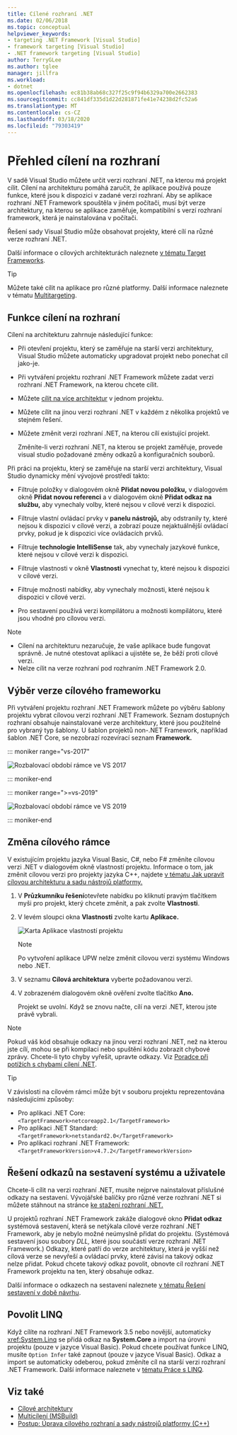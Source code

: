 ```yaml
---
title: Cílené rozhraní .NET
ms.date: 02/06/2018
ms.topic: conceptual
helpviewer_keywords:
- targeting .NET Framework [Visual Studio]
- framework targeting [Visual Studio]
- .NET framework targeting [Visual Studio]
author: TerryGLee
ms.author: tglee
manager: jillfra
ms.workload:
- dotnet
ms.openlocfilehash: ec81b38ab68c327f25c9f94b6329a700e2662383
ms.sourcegitcommit: cc841df335d1d22d281871fe41e74238d2fc52a6
ms.translationtype: MT
ms.contentlocale: cs-CZ
ms.lasthandoff: 03/18/2020
ms.locfileid: "79303419"
---
```

# <a name="framework-targeting-overview"></a>Přehled cílení na rozhraní

V sadě Visual Studio můžete určit verzi rozhraní .NET, na kterou má projekt cílit. Cílení na architekturu pomáhá zaručit, že aplikace používá pouze funkce, které jsou k dispozici v zadané verzi rozhraní. Aby se aplikace rozhraní .NET Framework spouštěla v jiném počítači, musí být verze architektury, na kterou se aplikace zaměřuje, kompatibilní s verzí rozhraní framework, která je nainstalována v počítači.

Řešení sady Visual Studio může obsahovat projekty, které cílí na různé verze rozhraní .NET.

Další informace o cílových architekturách naleznete [v tématu Target Frameworks](/dotnet/standard/frameworks).

> [!TIP]
> Můžete také cílit na aplikace pro různé platformy. Další informace naleznete v tématu [Multitargeting](../msbuild/msbuild-multitargeting-overview.md).

## <a name="framework-targeting-features"></a>Funkce cílení na rozhraní

Cílení na architekturu zahrnuje následující funkce:

- Při otevření projektu, který se zaměřuje na starší verzi architektury, Visual Studio můžete automaticky upgradovat projekt nebo ponechat cíl jako-je.

- Při vytváření projektu rozhraní .NET Framework můžete zadat verzi rozhraní .NET Framework, na kterou chcete cílit.

- Můžete [cílit na více architektur](/dotnet/standard/frameworks#how-to-specify-target-frameworks) v jednom projektu.

- Můžete cílit na jinou verzi rozhraní .NET v každém z několika projektů ve stejném řešení.

- Můžete změnit verzi rozhraní .NET, na kterou cílí existující projekt.

   Změníte-li verzi rozhraní .NET, na kterou se projekt zaměřuje, provede visual studio požadované změny odkazů a konfiguračních souborů.

Při práci na projektu, který se zaměřuje na starší verzi architektury, Visual Studio dynamicky mění vývojové prostředí takto:

- Filtruje položky v dialogovém okně **Přidat novou položku,** v dialogovém okně **Přidat novou referenci** a v dialogovém okně **Přidat odkaz na službu,** aby vynechaly volby, které nejsou v cílové verzi k dispozici.

- Filtruje vlastní ovládací prvky v **panelu nástrojů,** aby odstranily ty, které nejsou k dispozici v cílové verzi, a zobrazí pouze nejaktuálnější ovládací prvky, pokud je k dispozici více ovládacích prvků.

- Filtruje **technologie IntelliSense** tak, aby vynechaly jazykové funkce, které nejsou v cílové verzi k dispozici.

- Filtruje vlastnosti v okně **Vlastnosti** vynechat ty, které nejsou k dispozici v cílové verzi.

- Filtruje možnosti nabídky, aby vynechaly možnosti, které nejsou k dispozici v cílové verzi.

- Pro sestavení používá verzi kompilátoru a možnosti kompilátoru, které jsou vhodné pro cílovou verzi.

> [!NOTE]
> - Cílení na architekturu nezaručuje, že vaše aplikace bude fungovat správně. Je nutné otestovat aplikaci a ujistěte se, že běží proti cílové verzi.
> - Nelze cílit na verze rozhraní pod rozhraním .NET Framework 2.0.

## <a name="select-a-target-framework-version"></a>Výběr verze cílového frameworku

Při vytváření projektu rozhraní .NET Framework můžete po výběru šablony projektu vybrat cílovou verzi rozhraní .NET Framework. Seznam dostupných rozhraní obsahuje nainstalované verze architektury, které jsou použitelné pro vybraný typ šablony. U šablon projektů non-.NET Framework, například šablon .NET Core, se nezobrazí rozevírací seznam **Framework.**

::: moniker range="vs-2017"

![Rozbalovací období rámce ve VS 2017](media/vside-newproject-framework.png)

::: moniker-end

::: moniker range=">=vs-2019"

![Rozbalovací období rámce ve VS 2019](media/vs-2019/configure-new-project-framework.png)

::: moniker-end

## <a name="change-the-target-framework"></a>Změna cílového rámce

V existujícím projektu jazyka Visual Basic, C#, nebo F# změníte cílovou verzi .NET v dialogovém okně vlastností projektu. Informace o tom, jak změnit cílovou verzi pro projekty jazyka C++, najdete [v tématu Jak upravit cílovou architekturu a sadu nástrojů platformy.](/cpp/build/how-to-modify-the-target-framework-and-platform-toolset)

1. V **Průzkumníku řešení**otevřete nabídku po kliknutí pravým tlačítkem myši pro projekt, který chcete změnit, a pak zvolte **Vlastnosti**.

1. V levém sloupci okna **Vlastnosti** zvolte kartu **Aplikace.**

   ![Karta Aplikace vlastností projektu](../ide/media/vs_slnexplorer_properties_applicationtab.png)

   > [!NOTE]
   > Po vytvoření aplikace UPW nelze změnit cílovou verzi systému Windows nebo .NET.

1. V seznamu **Cílová architektura** vyberte požadovanou verzi.

1. V zobrazeném dialogovém okně ověření zvolte tlačítko **Ano.**

   Projekt se uvolní. Když se znovu načte, cílí na verzi .NET, kterou jste právě vybrali.

> [!NOTE]
> Pokud váš kód obsahuje odkazy na jinou verzi rozhraní .NET, než na kterou jste cílí, mohou se při kompilaci nebo spuštění kódu zobrazit chybové zprávy. Chcete-li tyto chyby vyřešit, upravte odkazy. Viz [Poradce při potížích s chybami cílení .NET](../msbuild/troubleshooting-dotnet-framework-targeting-errors.md).

> [!TIP]
> V závislosti na cílovém rámci může být v souboru projektu reprezentována následujícími způsoby:
>
> - Pro aplikaci .NET Core:`<TargetFramework>netcoreapp2.1</TargetFramework>`
> - Pro aplikaci .NET Standard:`<TargetFramework>netstandard2.0</TargetFramework>`
> - Pro aplikaci rozhraní .NET Framework:`<TargetFrameworkVersion>v4.7.2</TargetFrameworkVersion>`

## <a name="resolve-system-and-user-assembly-references"></a>Řešení odkazů na sestavení systému a uživatele

Chcete-li cílit na verzi rozhraní .NET, musíte nejprve nainstalovat příslušné odkazy na sestavení. Vývojářské balíčky pro různé verze rozhraní .NET si můžete stáhnout na stránce [ke stažení rozhraní .NET.](https://www.microsoft.com/net/download/windows)

U projektů rozhraní .NET Framework zakáže dialogové okno **Přidat odkaz** systémová sestavení, která se netýkala cílové verze rozhraní .NET Framework, aby je nebylo možné neúmyslně přidat do projektu. (Systémová sestavení jsou soubory *DLL,* které jsou součástí verze rozhraní .NET Framework.) Odkazy, které patří do verze architektury, která je vyšší než cílová verze se nevyřeší a ovládací prvky, které závisí na takový odkaz nelze přidat. Pokud chcete takový odkaz povolit, obnovte cíl rozhraní .NET Framework projektu na ten, který obsahuje odkaz.

Další informace o odkazech na sestavení naleznete [v tématu Řešení sestavení v době návrhu](../msbuild/resolving-assemblies-at-design-time.md).

## <a name="enable-linq"></a>Povolit LINQ

Když cílíte na rozhraní .NET Framework 3.5 nebo novější, automaticky <xref:System.Linq> se přidá odkaz na **System.Core** a import na úrovni projektu (pouze v jazyce Visual Basic). Pokud chcete používat funkce LINQ, musíte `Option Infer` také zapnout (pouze v jazyce Visual Basic). Odkaz a import se automaticky odeberou, pokud změníte cíl na starší verzi rozhraní .NET Framework. Další informace naleznete v [tématu Práce s LINQ](/dotnet/csharp/tutorials/working-with-linq).

## <a name="see-also"></a>Viz také

- [Cílové architektury](/dotnet/standard/frameworks)
- [Multicílení (MSBuild)](../msbuild/msbuild-multitargeting-overview.md)
- [Postup: Úprava cílového rozhraní a sady nástrojů platformy (C++)](/cpp/build/how-to-modify-the-target-framework-and-platform-toolset)
